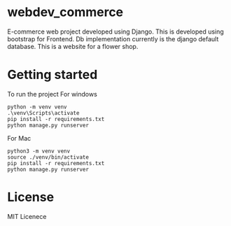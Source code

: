# webdev_commerce
E-commerce web project developed using Django. This is developed using bootstrap 
for Frontend. Db implementation currently is the django default database.
This is a website for a flower shop.

# Getting started
To run the project
For windows
```shell
python -m venv venv
.\venv\Scripts\activate
pip install -r requirements.txt
python manage.py runserver
```

For Mac
```shell
python3 -m venv venv
source ./venv/bin/activate
pip install -r requirements.txt
python manage.py runserver
```





# License 
MIT Licenece
